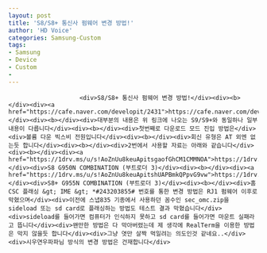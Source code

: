 ```yaml
---
layout: post
title: 'S8/S8+ 통신사 펌웨어 변경 방법!'
author: 'HD Voice'
categories: Samsung-Custom
tags:
- Samsung
- Device
- Custom
-
---
```



<script> location.href='https://cafe.naver.com/develoid/834407' ; </script>


















						<div>S8/S8+ 통신사 펌웨어 변경 방법!</div><div><b></div><div><a href="https://cafe.naver.com/developit/2431">https://cafe.naver.com/developit/2431</a></div><div><b></div><div>대부분의 내용은 위 링크에 나오는 S9/S9+와 동일하나 일부 내용이 다릅니다</div><div><b></div><div>첫번째로 다운로드 모드 진입 방법은</div><div>볼륨 다운 빅스비 전원입니다</div><div><b></div><div>회신 유형은 AT 외엔 없는듯 합니다</div><div><b></div><div>2번에서 사용할 자료는 아래와 같습니다</div><div><b></div><div><a href="https://1drv.ms/u/s!AoZnUu8keuApitsgaofGhCM1CMMNOA">https://1drv.ms/u/s!AoZnUu8keuApitsgaofGhCM1CMMNOA</a></div><div>S8 G950N COMBINATION (부트로더 3)</div><div><b></div><div><a href="https://1drv.ms/u/s!AoZnUu8keuApitshUAPBmkQPpvG9vw">https://1drv.ms/u/s!AoZnUu8keuApitshUAPBmkQPpvG9vw</a></div><div>S8+ G955N COMBINATION (부트로더 3)</div><div><b></div><div>홈CSC 플래싱 &gt; IME &gt; *#243203855# 번호를 통한 변경 방법은 RJ1 펌웨어 이후로 막혔으며</div><div>이전에 스냅835 기종에서 사용하던 꼼수인 sec_omc.zip을 sideload 또는 sd card로 플래싱하는 방법도 테스트 결과 막혔습니다</div><div>sideload를 들어가면 컴퓨터가 인식하지 못하고 sd card를 들어가면 마운트 실패라고 뜹니다</div><div>왠만한 방법은 다 막아버렸는데 제 생각에 RealTerm을 이용한 방법은 막지 않을듯 합니다</div><div>그냥 엿만 살짝 먹일려는 의도인것 같네요..</div><div>시우연우파파님 방식의 변경 방법은 건재합니다</div>
